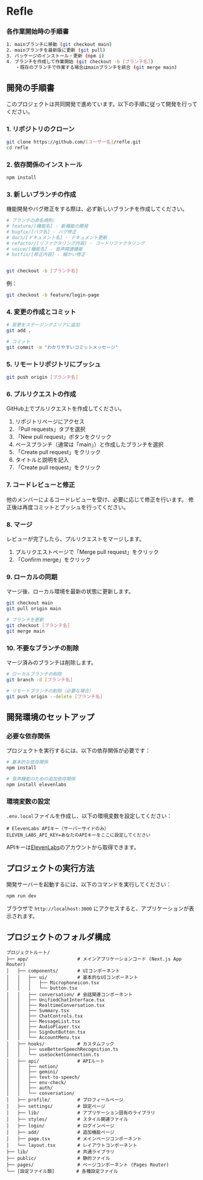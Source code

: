 # Refle


### 各作業開始時の手順書 
```bash
1. mainブランチに移動 (git checkout main)
2. mainブランチを最新版に更新 (git pull)
3. パッケージのインストール・更新 (npm i)
4. ブランチを作成して作業開始 (git checkout -b [ブランチ名])
　　・既存のブランチで作業する場合はmainブランチを統合 (git merge main)
```

## 開発の手順書

このプロジェクトは共同開発で進めています。以下の手順に従って開発を行ってください。

### 1. リポジトリのクローン

```bash
git clone https://github.com/[ユーザー名]/refle.git
cd refle
```

### 2. 依存関係のインストール

```bash
npm install
```

### 3. 新しいブランチの作成

機能開発やバグ修正をする際は、必ず新しいブランチを作成してください。

```bash
# ブランチの命名規則:
# feature/[機能名] - 新機能の開発
# bugfix/[バグ名] - バグ修正
# docs/[ドキュメント名] - ドキュメント更新
# refactor/[リファクタリング内容] - コードリファクタリング
# voice/[機能名] - 音声関連機能
# hotfix/[修正内容] - 細かい修正


git checkout -b [ブランチ名]
```

例：
```bash
git checkout -b feature/login-page
```

### 4. 変更の作成とコミット

```bash
# 変更をステージングエリアに追加
git add .

# コミット
git commit -m "わかりやすいコミットメッセージ"
```

### 5. リモートリポジトリにプッシュ

```bash
git push origin [ブランチ名]
```

### 6. プルリクエストの作成

GitHub上でプルリクエストを作成してください。
1. リポジトリページにアクセス
2. 「Pull requests」タブを選択
3. 「New pull request」ボタンをクリック
4. ベースブランチ（通常は「main」）と作成したブランチを選択
5. 「Create pull request」をクリック
6. タイトルと説明を記入
7. 「Create pull request」をクリック

### 7. コードレビューと修正

他のメンバーによるコードレビューを受け、必要に応じて修正を行います。
修正後は再度コミットとプッシュを行ってください。

### 8. マージ

レビューが完了したら、プルリクエストをマージします。
1. プルリクエストページで「Merge pull request」をクリック
2. 「Confirm merge」をクリック

### 9. ローカルの同期

マージ後、ローカル環境を最新の状態に更新します。

```bash
git checkout main
git pull origin main

# ブランチを更新
git checkout [ブランチ名]
git merge main
```

### 10. 不要なブランチの削除

マージ済みのブランチは削除します。

```bash
# ローカルブランチの削除
git branch -d [ブランチ名]

# リモートブランチの削除（必要な場合）
git push origin --delete [ブランチ名]
```

## 開発環境のセットアップ

### 必要な依存関係

プロジェクトを実行するには、以下の依存関係が必要です：

```bash
# 基本的な依存関係
npm install

# 音声機能のための追加依存関係
npm install elevenlabs
```

### 環境変数の設定

`.env.local`ファイルを作成し、以下の環境変数を設定してください：

```
# ElevenLabs APIキー（サーバーサイドのみ）
ELEVEN_LABS_API_KEY=あなたのAPIキーをここに設定してください
```

APIキーは[ElevenLabs](https://elevenlabs.io/)のアカウントから取得できます。

## プロジェクトの実行方法

開発サーバーを起動するには、以下のコマンドを実行してください：

```bash
npm run dev
```

ブラウザで `http://localhost:3000` にアクセスすると、アプリケーションが表示されます。

## プロジェクトのフォルダ構成

```
プロジェクトルート/
├── app/                  # メインアプリケーションコード (Next.js App Router)
│   ├── components/       # UIコンポーネント
│   │   ├── ui/           # 基本的なUIコンポーネント
│   │   │   ├── Microphoneicon.tsx
│   │   │   └── button.tsx
│   │   ├── conversation/ # 会話関連コンポーネント
│   │   ├── UnifiedChatInterface.tsx
│   │   ├── RealtimeConversation.tsx
│   │   ├── Summary.tsx
│   │   ├── ChatControls.tsx
│   │   ├── MessageList.tsx
│   │   ├── AudioPlayer.tsx
│   │   ├── SignOutButton.tsx
│   │   └── AccountMenu.tsx
│   ├── hooks/            # カスタムフック
│   │   ├── useBetterSpeechRecognition.ts
│   │   └── useSocketConnection.ts
│   ├── api/              # APIルート
│   │   ├── notion/
│   │   ├── gemini/
│   │   ├── text-to-speech/
│   │   ├── env-check/
│   │   ├── auth/
│   │   └── conversation/
│   ├── profile/          # プロフィールページ
│   ├── settings/         # 設定ページ
│   ├── lib/              # アプリケーション固有のライブラリ
│   ├── styles/           # スタイル関連ファイル
│   ├── login/            # ログインページ
│   ├── add/              # 追加機能ページ
│   ├── page.tsx          # メインページコンポーネント
│   └── layout.tsx        # レイアウトコンポーネント
├── lib/                  # 共通ライブラリ
├── public/               # 静的ファイル
├── pages/                # ページコンポーネント (Pages Router)
└── [設定ファイル類]        # 各種設定ファイル
```